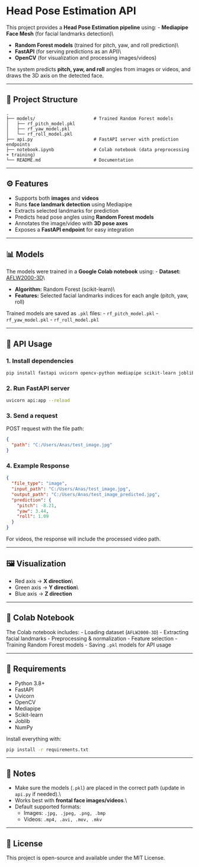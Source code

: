 # Head Pose Estimation API

This project provides a **Head Pose Estimation pipeline** using: -
**Mediapipe Face Mesh** (for facial landmarks detection)\
- **Random Forest models** (trained for pitch, yaw, and roll
prediction)\
- **FastAPI** (for serving predictions as an API)\
- **OpenCV** (for visualization and processing images/videos)

The system predicts **pitch, yaw, and roll** angles from images or
videos, and draws the 3D axis on the detected face.

------------------------------------------------------------------------

## 📂 Project Structure

    .
    ├── models/                      # Trained Random Forest models
    │   ├── rf_pitch_model.pkl
    │   ├── rf_yaw_model.pkl
    │   └── rf_roll_model.pkl
    ├── api.py                       # FastAPI server with prediction endpoints
    ├── notebook.ipynb               # Colab notebook (data preprocessing + training)
    └── README.md                    # Documentation

------------------------------------------------------------------------

## ⚙️ Features

-   Supports both **images** and **videos**
-   Runs **face landmark detection** using Mediapipe
-   Extracts selected landmarks for prediction
-   Predicts head pose angles using **Random Forest models**
-   Annotates the image/video with **3D pose axes**
-   Exposes a **FastAPI endpoint** for easy integration

------------------------------------------------------------------------

## 📊 Models

The models were trained in a **Google Colab notebook** using: -
**Dataset:**
[AFLW2000-3D](https://wywu.github.io/projects/AFLW2000/AFLW2000.html)\
- **Algorithm:** Random Forest (scikit-learn)\
- **Features:** Selected facial landmarks indices for each angle (pitch,
yaw, roll)

Trained models are saved as `.pkl` files: - `rf_pitch_model.pkl` -
`rf_yaw_model.pkl` - `rf_roll_model.pkl`

------------------------------------------------------------------------

## 🚀 API Usage

### 1. Install dependencies

``` bash
pip install fastapi uvicorn opencv-python mediapipe scikit-learn joblib
```

### 2. Run FastAPI server

``` bash
uvicorn api:app --reload
```

### 3. Send a request

POST request with the file path:

``` json
{
  "path": "C:/Users/Anas/test_image.jpg"
}
```

### 4. Example Response

``` json
{
  "file_type": "image",
  "input_path": "C:/Users/Anas/test_image.jpg",
  "output_path": "C:/Users/Anas/test_image_predicted.jpg",
  "prediction": {
    "pitch": -8.21,
    "yaw": 3.44,
    "roll": 1.09
  }
}
```

For videos, the response will include the processed video path.

------------------------------------------------------------------------

## 🖼️ Visualization

-   Red axis → **X direction**\
-   Green axis → **Y direction**\
-   Blue axis → **Z direction**

------------------------------------------------------------------------

## 📒 Colab Notebook

The Colab notebook includes: - Loading dataset (`AFLW2000-3D`) -
Extracting facial landmarks - Preprocessing & normalization - Feature
selection - Training Random Forest models - Saving `.pkl` models for API
usage

------------------------------------------------------------------------

## 🔧 Requirements

-   Python 3.8+
-   FastAPI
-   Uvicorn
-   OpenCV
-   Mediapipe
-   Scikit-learn
-   Joblib
-   NumPy

Install everything with:

``` bash
pip install -r requirements.txt
```

------------------------------------------------------------------------

## 📌 Notes

-   Make sure the models (`.pkl`) are placed in the correct path (update
    in `api.py` if needed).\
-   Works best with **frontal face images/videos**.\
-   Default supported formats:
    -   Images: `.jpg, .jpeg, .png, .bmp`
    -   Videos: `.mp4, .avi, .mov, .mkv`

------------------------------------------------------------------------

## 📝 License

This project is open-source and available under the MIT License.
